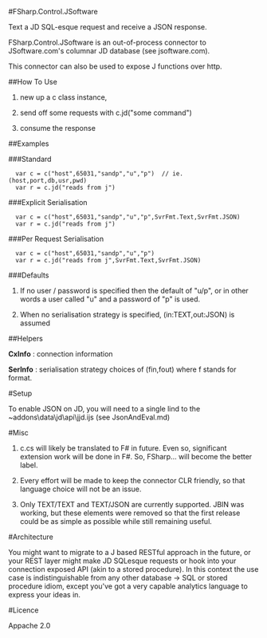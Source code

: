 #FSharp.Control.JSoftware

Text a JD SQL-esque request and receive a JSON response.

FSharp.Control.JSoftware is an out-of-process connector to JSoftware.com's columnar JD database (see jsoftware.com).  

This connector can also be used to expose J functions over http.

##How To Use

1. new up a c class instance, 

2. send off some requests with c.jd("some command")

3. consume the response

##Examples

###Standard

      var c = c("host",65031,"sandp","u","p")  // ie. (host,port,db,usr,pwd)
      var r = c.jd("reads from j")

###Explicit Serialisation

      var c = c("host",65031,"sandp","u","p",SvrFmt.Text,SvrFmt.JSON)
      var r = c.jd("reads from j")

###Per Request Serialisation

      var c = c("host",65031,"sandp","u","p")
      var r = c.jd("reads from j",SvrFmt.Text,SvrFmt.JSON) 

###Defaults

1. If no user / password is specified then the default of "u/p", or in other words a user called "u" and a password of "p" is used. 

2. When no serialisation strategy is specified, (in:TEXT,out:JSON) is assumed


##Helpers

 **CxInfo**  : connection information

 **SerInfo** : serialisation strategy choices of (fin,fout) where f stands for format.


#Setup

To enable JSON on JD, you will need to a single lind to the ~addons\data\jd\api\jjd.ijs (see JsonAndEval.md) 

#Misc

1. c.cs will likely be translated to F# in future.  Even so, significant extension work will be done in F#.  So, FSharp... will become the better label.

2. Every effort will be made to keep the connector CLR friendly, so that language choice will not be an issue.

3. Only TEXT/TEXT and TEXT/JSON are currently supported.  JBIN was working, but these elements were removed so that the first 
release could be as simple as possible while still remaining useful.

#Architecture

You might want to migrate to a J based RESTful approach in the future, or your REST layer might make JD SQLesque 
requests or hook into your connection exposed API (akin to a stored procedure).  In this context the use case is indistinguishable from any other database -> SQL or stored procedure idiom,
except you've got a very capable analytics language to express your ideas in.

#Licence

Appache 2.0 

